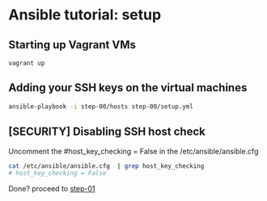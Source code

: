 # Ansible tutorial: setup

## Starting up Vagrant VMs

`vagrant up`

## Adding your SSH keys on the virtual machines

```bash
ansible-playbook -i step-00/hosts step-00/setup.yml
```

## [SECURITY] Disabling SSH host check

Uncomment the 
#host_key_checking = False
in the /etc/ansible/ansible.cfg

```bash
cat /etc/ansible/ansible.cfg  | grep host_key_checking
# host_key_checking = False
```

Done? proceed to [step-01](../step-01/)